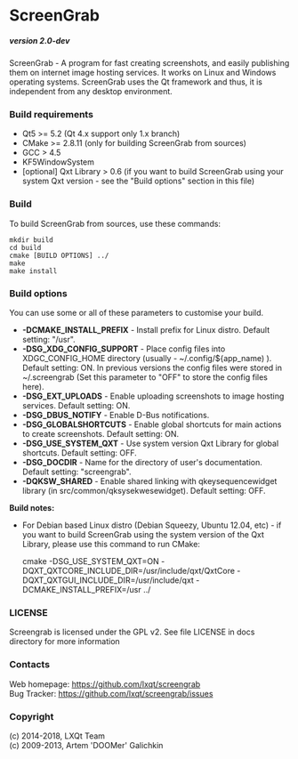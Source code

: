 # ScreenGrab

##### version 2.0-dev

ScreenGrab - A program for fast creating screenshots, and easily publishing them on internet image hosting services. It works on Linux and Windows operating systems. ScreenGrab uses the Qt framework and thus, it is independent from any desktop environment.

### Build requirements

 * Qt5 >= 5.2 (Qt 4.x support only 1.x branch)
 * CMake >= 2.8.11 (only for building ScreenGrab from sources)
 * GCC > 4.5
 * KF5WindowSystem
 * [optional] Qxt Library > 0.6 (if you want to build ScreenGrab using your system Qxt version - see the "Build options" section in this file)

### Build

To build ScreenGrab from sources, use these commands:

	mkdir build
	cd build
	cmake [BUILD OPTIONS] ../
	make
	make install

### Build options

You can use some or all of these parameters to customise your build.

 * **-DCMAKE_INSTALL_PREFIX** - Install prefix for Linux distro. Default setting: "/usr".
 * **-DSG_XDG_CONFIG_SUPPORT** - Place config files into XDGC_CONFIG_HOME directory (usually - ~/.config/${app_name) ). Default setting: ON. In previous versions the config files were stored in ~/.screengrab (Set this parameter to "OFF" to store the config files here).
 * **-DSG_EXT_UPLOADS** - Enable uploading screenshots to image hosting services. Default setting: ON.
 * **-DSG_DBUS_NOTIFY** - Enable D-Bus notifications.
 * **-DSG_GLOBALSHORTCUTS** - Enable global shortcuts for main actions to create screenshots. Default setting: ON.
 * **-DSG_USE_SYSTEM_QXT** - Use system version Qxt Library for global shortcuts. Default setting: OFF.
 * **-DSG_DOCDIR** - Name for the directory of user's documentation. Default setting:  "screengrab".
 * **-DQKSW_SHARED** - Enable shared linking with qkeysequencewidget library (in src/common/qksysekwesewidget). Default setting: OFF.
 
**Build notes:**

 * For Debian based Linux distro (Debian Squeezy, Ubuntu 12.04, etc) - if you want to build ScreenGrab using the system version of the Qxt Library,  please use this command to run CMake:
 
	cmake -DSG_USE_SYSTEM_QXT=ON -DQXT_QXTCORE_INCLUDE_DIR=/usr/include/qxt/QxtCore -DQXT_QXTGUI_INCLUDE_DIR=/usr/include/qxt -DCMAKE_INSTALL_PREFIX=/usr ../


### LICENSE

Screengrab is licensed under the GPL v2. See file LICENSE in docs directory for more information

### Contacts

Web homepage: https://github.com/lxqt/screengrab  
Bug Tracker: https://github.com/lxqt/screengrab/issues  


### Copyright

(c) 2014-2018, LXQt Team  
(c) 2009-2013, Artem 'DOOMer' Galichkin

